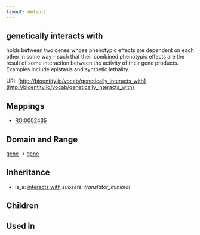 ```yaml
---
layout: default
---
```


## genetically interacts with


holds between two genes whose phenotypic effects are dependent on each other in some way - such that their combined phenotypic effects are the result of some interaction between the activity of their gene products. Examples include epistasis and synthetic lethality.

URI: [http://bioentity.io/vocab/genetically_interacts_with](http://bioentity.io/vocab/genetically_interacts_with)
## Mappings

 * [RO:0002435](http://purl.obolibrary.org/obo/RO_0002435)

## Domain and Range

[gene](Gene.html) -> [gene](Gene.html)

## Inheritance

 *  is_a: [interacts with](interacts_with.html) *subsets: translator_minimal*

## Children


## Used in

